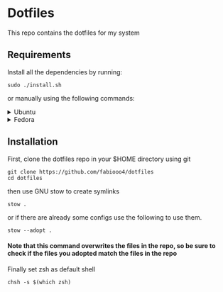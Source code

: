 # Dotfiles

This repo contains the dotfiles for my system

## Requirements

Install all the dependencies by running:

```
sudo ./install.sh
```

or manually using the following commands:

<details>
<summary>Ubuntu</summary>

### Zsh

```
sudo apt install zsh
```

### Git

```
sudo apt install git
```

### Stow

```
sudo apt install stow
```

### Zplug

```
curl -sL --proto-redir -all,https https://raw.githubusercontent.com/zplug/installer/master/installer.zsh | zsh
```

### Starship

```
curl -sS https://starship.rs/install.sh | sh
```

</details>

<details>
<summary>Fedora</summary>

### zsh

```
sudo dnf install zsh
```

### Git

```
sudo dnf install git
```

### Stow

```
sudo dnf install stow
```

### Zplug

```
curl -sL --proto-redir -all,https https://raw.githubusercontent.com/zplug/installer/master/installer.zsh | zsh
```

### Starship

```
curl -sS https://starship.rs/install.sh | sh
```

</details>

## Installation

First, clone the dotfiles repo in your $HOME directory using git

```
git clone https://github.com/fabiooo4/dotfiles
cd dotfiles
```

then use GNU stow to create symlinks

```
stow .
```

or if there are already some configs use the following to use them.

```
stow --adopt .
```

#### Note that this command overwrites the files in the repo, so be sure to check if the files you adopted match the files in the repo

Finally set zsh as default shell

```
chsh -s $(which zsh)
```
